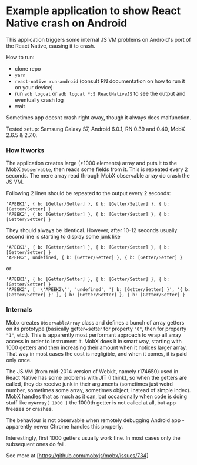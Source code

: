 Example application to show React Native crash on Android
====================

This application triggers some internal JS VM problems on Android's port of the React Native, causing it to crash.

How to run:

- clone repo
- `yarn`
- `react-native run-android` (consult RN documentation on how to run it on your device)
- run `adb logcat` or `adb logcat *:S ReactNativeJS` to see the output and eventually crash log
- wait

Sometimes app doesnt crash right away, though it always does malfunction.

Tested setup: Samsung Galaxy S7, Android 6.0.1, RN 0.39 and 0.40, MobX 2.6.5 & 2.7.0.

### How it works

The application creates large (>1000 elements) array and puts it to the MobX `@observable`, then reads some fields from it. This is repeated every 2 seconds. The mere array read through MobX observable array do crash the JS VM.

Following 2 lines should be repeated to the output every 2 seconds:

```
'APEEK1', { b: [Getter/Setter] }, { b: [Getter/Setter] }, { b: [Getter/Setter] }
'APEEK2', { b: [Getter/Setter] }, { b: [Getter/Setter] }, { b: [Getter/Setter] }
```

They should always be identical. However, after 10-12 seconds usually second line is starting to display some junk like

```
'APEEK1', { b: [Getter/Setter] }, { b: [Getter/Setter] }, { b: [Getter/Setter] }
'APEEK2', undefined, { b: [Getter/Setter] }, { b: [Getter/Setter] }
```

or

```
'APEEK1', { b: [Getter/Setter] }, { b: [Getter/Setter] }, { b: [Getter/Setter] }
'APEEK2', [ '\'APEEK2\'', 'undefined', '{ b: [Getter/Setter] }', '{ b: [Getter/Setter] }' ], { b: [Getter/Setter] }, { b: [Getter/Setter] }
```

### Internals

Mobx creates `ObservableArray` class and defines a bunch of array getters on its prototype (basically getter+setter for property `"0"`, then for property `"1"`, etc.). This is apparently most performant approach to wrap all array access in order to instrument it. MobX does it in smart way, starting with 1000 getters and then increasing their amount when it notices larger array. That way in most cases the cost is negligible, and when it comes, it is paid only once.

The JS VM (from mid-2014 version of Webkit, namely r174650) used in React Native has some problems with JIT (I think), so when the getters are called, they do receive junk in their arguments (sometimes just weird number, sometimes some array, sometimes object, instead of simple index). MobX handles that as much as it can, but occasionally when code is doing stuff like `myArray[ 1000 ]` the 1000th getter is not called at all, but app freezes or crashes.

The behaviour is not observable when remotely debugging Android app - apparently newer Chrome handles this properly.

Interestingly, first 1000 getters usually work fine. In most cases only the subsequent ones do fail.

See more at [https://github.com/mobxjs/mobx/issues/734]
